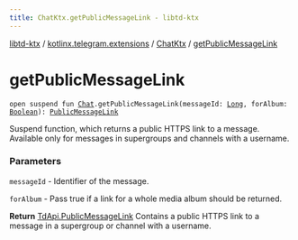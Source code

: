 ```yaml
---
title: ChatKtx.getPublicMessageLink - libtd-ktx
---
```


[libtd-ktx](../../index.html) / [kotlinx.telegram.extensions](../index.html) / [ChatKtx](index.html) / [getPublicMessageLink](./get-public-message-link.html)

# getPublicMessageLink

`open suspend fun `[`Chat`](https://tdlibx.github.io/td/docs/org/drinkless/td/libcore/telegram/TdApi.Chat.html)`.getPublicMessageLink(messageId: `[`Long`](https://kotlinlang.org/api/latest/jvm/stdlib/kotlin/-long/index.html)`, forAlbum: `[`Boolean`](https://kotlinlang.org/api/latest/jvm/stdlib/kotlin/-boolean/index.html)`): `[`PublicMessageLink`](https://tdlibx.github.io/td/docs/org/drinkless/td/libcore/telegram/TdApi.PublicMessageLink.html)

Suspend function, which returns a public HTTPS link to a message. Available only for messages
in supergroups and channels with a username.

### Parameters

`messageId` - Identifier of the message.

`forAlbum` - Pass true if a link for a whole media album should be returned.

**Return**
[TdApi.PublicMessageLink](https://tdlibx.github.io/td/docs/org/drinkless/td/libcore/telegram/TdApi.PublicMessageLink.html) Contains a public HTTPS link to a message in a supergroup or
channel with a username.

